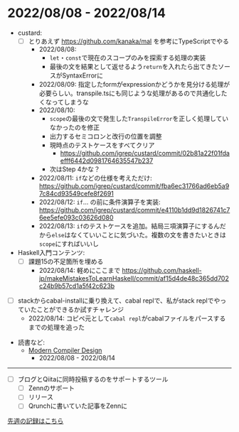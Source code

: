 # 2022/08/08 - 2022/08/14

- custard:
    - [ ] とりあえず <https://github.com/kanaka/mal> を参考にTypeScriptでやる
        - 2022/08/08:
            - `let`・`const`で現在のスコープのみを探索する処理の実装
            - 最後の文を結果として返せるよう`return`を入れたら出てきたソースがSyntaxErrorに
        - 2022/08/09: 指定したformがexpressionかどうかを見分ける処理が必要らしい。transpile.tsにも同じような処理があるので共通化したくなってしまうな
        - 2022/08/10:
            - `scope`の最後の文で発生した`TranspileError`を正しく処理していなかったのを修正
            - 出力するセミコロンと改行の位置を調整
            - 現時点のテストケースをすべてクリア
                - <https://github.com/igrep/custard/commit/02b81a22f01fdaefff6442d0981764635547b237>
            - 次はStep 4かな？
        - 2022/08/11: `if`などの仕様を考えただけ: <https://github.com/igrep/custard/commit/fba6ec31766ad6eb5a97c84cd93549cefe8f2691>
        - 2022/08/12: `if`... の前に条件演算子を実装: <https://github.com/igrep/custard/commit/e4110b1dd9d1826741c76ee5efe093c03626d080>
        - 2022/08/13: `if`のテストケースを追加。結局三項演算子にするんだから`else`はなくていいことに気づいた。複数の文を書きたいときは`scope`にすればいいし
- Haskell入門コンテンツ:
    - [ ] 課題15の不足箇所を埋める
        - 2022/08/14: 軽めにここまで <https://github.com/haskell-jp/makeMistakesToLearnHaskell/commit/af15d4de48c365dd702c24b9b57cd1a5f42c623b>
- [ ] stackからcabal-installに乗り換えて、cabal replで、私がstack replでやっていたことができるか試すチャレンジ
    - 2022/08/14: コピペ元として`cabal repl`がcabalファイルをパースするまでの処理を追った
- 読書など:
    - [Modern Compiler Design](https://www.springer.com/jp/book/9781461446989)
        - 2022/08/08 - 2022/08/14

------

- [ ] ブログとQiitaに同時投稿するのをサポートするツール
    - [ ] Zennのサポート
    - [ ] リリース
    - [ ] Qrunchに書いていた記事をZennに

[先週の記録はこちら](https://github.com/igrep/daily-commits/blob/ff75446889d824df570d707508d1dd50c186b053/yesterday.md)

